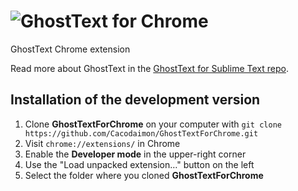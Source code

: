 <h1><img src="https://raw.githubusercontent.com/Cacodaimon/GhostTextForChrome/master/images/logo_banner-mini.png" alt="GhostText" title="GhostText"/> for Chrome</h1>

GhostText Chrome extension

Read more about GhostText in the [GhostText for Sublime Text repo](https://github.com/Cacodaimon/GhostTextForSublimeText).

## Installation of the development version

1. Clone **GhostTextForChrome** on your computer with `git clone https://github.com/Cacodaimon/GhostTextForChrome.git`
2. Visit `chrome://extensions/` in Chrome
3. Enable the **Developer mode** in the upper-right corner
4. Use the "Load unpacked extension…" button on the left
5. Select the folder where you cloned **GhostTextForChrome**
